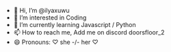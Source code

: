- 👋 Hi, I’m @ilyaxuwu
- 👀 I’m interested in Coding
- 🌱 I’m currently learning Javascript / Python
- 📫 How to reach me, Add me on discord doorsfloor_2
- 😄 Pronouns: ♡ she -/- her ♡

<!---
ilyaxuwu/ilyaxuwu is a ✨ special ✨ repository because its `README.md` (this file) appears on your GitHub profile.
You can click the Preview link to take a look at your changes.
--->
